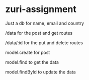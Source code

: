 # zuri-assignment
Just a db for name, email and country

/data for the post and get routes

/data/:id for the put and delete routes


model.create for post

model.find to get the data

model.findById to update the data